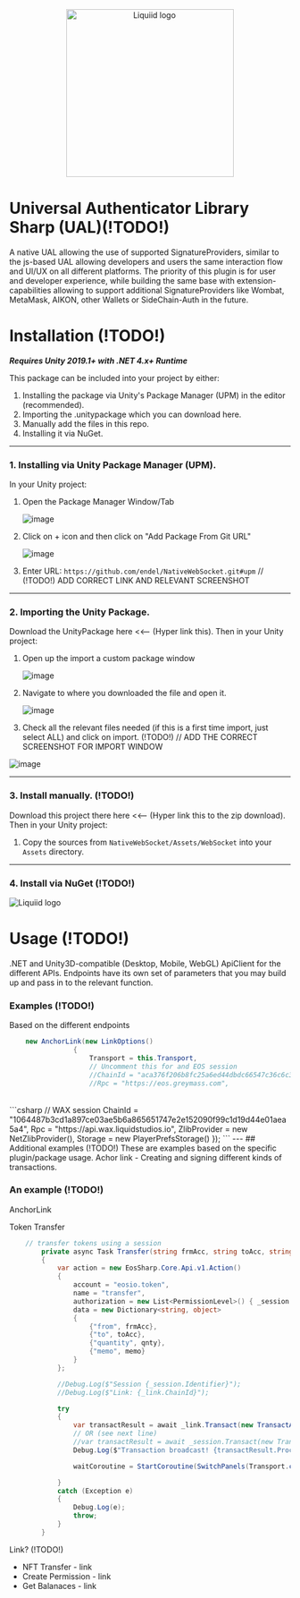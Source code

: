 




<div align="center">
 <img src="https://avatars.githubusercontent.com/u/82725791?s=200&v=4" align="center"
     alt="Liquiid logo" width="300" height="300">
</div>

# Universal Authenticator Library Sharp (UAL)(!TODO!)

A native UAL allowing the use of supported SignatureProviders, similar to the js-based UAL allowing developers and users the same interaction flow and UI/UX on all different platforms. The priority of this plugin is for user and developer experience, while building the same base with extension-capabilities allowing to support additional SignatureProviders like Wombat, MetaMask, AIKON, other Wallets or SideChain-Auth in the future.

# Installation (!TODO!)

**_Requires Unity 2019.1+ with .NET 4.x+ Runtime_**

This package can be included into your project by either:

 1. Installing the package via Unity's Package Manager (UPM) in the editor (recommended).
 2. Importing the .unitypackage which you can download here.
 3. Manually add the files in this repo.
 4. Installing it via NuGet.
---
### 1. Installing via Unity Package Manager (UPM).
In your Unity project:
 1. Open the Package Manager Window/Tab

    ![image](https://user-images.githubusercontent.com/74650011/208429048-37e2277c-3e10-4794-97e7-3ec87f55f8c9.png)

 2. Click on + icon and then click on "Add Package From Git URL"

    ![image](https://user-images.githubusercontent.com/74650011/208429298-76fe1101-95f3-4ab0-bbd5-f0a32a1cc652.png)

 3. Enter URL:  `https://github.com/endel/NativeWebSocket.git#upm`
    // (!TODO!) ADD CORRECT LINK AND RELEVANT SCREENSHOT
---
### 2. Importing the Unity Package.
Download the UnityPackage here <<-- (Hyper link this). Then in your Unity project:

 1. Open up the import a custom package window
    
    ![image](https://user-images.githubusercontent.com/74650011/208430044-caf91dd9-111e-4224-8441-95d116dbec3b.png)

 3. Navigate to where you downloaded the file and open it.
    
    ![image](https://user-images.githubusercontent.com/74650011/208430782-871b64c5-fa00-44bf-96c3-685743b77a63.png)

 4. Check all the relevant files needed (if this is a first time import, just select ALL) and click on import.
   (!TODO!)
   // ADD THE CORRECT SCREENSHOT FOR IMPORT WINDOW
   
   ![image](https://user-images.githubusercontent.com/74650011/208431004-953e07d1-325d-4e9a-a4e1-fc845de06fdd.png)

---
### 3. Install manually. (!TODO!)
Download this project there here <<-- (Hyper link this to the zip download). Then in your Unity project:

 1. Copy the sources from `NativeWebSocket/Assets/WebSocket` into your `Assets` directory.

---
### 4. Install via NuGet (!TODO!)
<img src="https://media.tenor.com/SLXlt36s35kAAAAC/scooby-doo-witch-doctor.gif" align="center"
     alt="Liquiid logo">

# Usage (!TODO!)

.NET and Unity3D-compatible (Desktop, Mobile, WebGL) ApiClient for the different APIs. 
Endpoints have its own set of parameters that you may build up and pass in to the relevant function.

### Examples (!TODO!)

 Based on the different endpoints
 
```csharp
    new AnchorLink(new LinkOptions()
                {
                    Transport = this.Transport,
                    // Uncomment this for and EOS session
                    //ChainId = "aca376f206b8fc25a6ed44dbdc66547c36c6c33e3a119ffbeaef943642f0e906",
                    //Rpc = "https://eos.greymass.com",
```
<br>
```csharp
    // WAX session
            ChainId = "1064487b3cd1a897ce03ae5b6a865651747e2e152090f99c1d19d44e01aea5a4",
            Rpc = "https://api.wax.liquidstudios.io",
            ZlibProvider = new NetZlibProvider(),
            Storage = new PlayerPrefsStorage()
        });
```
---
## Additional examples (!TODO!)
These are examples based on the specific plugin/package usage.
Achor link - Creating and signing different kinds of transactions.  

### An example (!TODO!)

AnchorLink

Token Transfer 
```csharp
    // transfer tokens using a session
        private async Task Transfer(string frmAcc, string toAcc, string qnty, string memo)
        {
            var action = new EosSharp.Core.Api.v1.Action()
            {
                account = "eosio.token",
                name = "transfer",
                authorization = new List<PermissionLevel>() { _session.Auth },
                data = new Dictionary<string, object>
                {
                    {"from", frmAcc},
                    {"to", toAcc},
                    {"quantity", qnty},
                    {"memo", memo}
                }
            };

            //Debug.Log($"Session {_session.Identifier}");
            //Debug.Log($"Link: {_link.ChainId}");

            try
            {
                var transactResult = await _link.Transact(new TransactArgs() { Action = action });
                // OR (see next line)
                //var transactResult = await _session.Transact(new TransactArgs() { Action = action });
                Debug.Log($"Transaction broadcast! {transactResult.Processed}");

                waitCoroutine = StartCoroutine(SwitchPanels(Transport.currentPanel, CustomActionsPanel, 1.5f));

            }
            catch (Exception e)
            {
                Debug.Log(e);
                throw;
            }
        }
```
Link? (!TODO!)

- NFT Transfer - link
- Create Permission - link
- Get Balanaces - link



[build-badge]: https://github.com/mkosir/react-parallax-tilt/actions/workflows/build.yml/badge.svg
[build-url]: https://github.com/mkosir/react-parallax-tilt/actions/workflows/build.yml
[test-badge]: https://github.com/mkosir/react-parallax-tilt/actions/workflows/test.yml/badge.svg
[test-url]: https://github.com/mkosir/react-parallax-tilt/actions/workflows/test.yml
